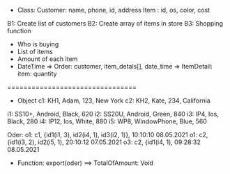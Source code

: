 + Class: 
Customer: name, phone, id, address
Item    : id, os, color, cost

B1: Create list of customers
B2: Create array of items in store
B3: Shopping function
+ Who is buying
+ List of items
+ Amount of each item
+ DateTime
=> Order: customer, item_detals[], date_time
=> ItemDetail: item: quantity

================================
+ Object
c1: KH1, Adam, 123, New York
c2: KH2, Kate, 234, California


i1: SS10+, Android, Black, 620
i2: SS20U, Android, Green, 840
i3: IP4,       Ios, Black, 280
i4: IP12,      Ios, White, 880
i5: WP8, WindowPhone, Blue, 560



Oder: 
o1: c1, {id1(i1, 3), id2(i4, 1), id3(i2, 1)}, 10:10:10 08.05.2021
o1: c2, {id1(i3, 2), id2(i5, 1), 20:10:12 07.05.2021
o3: c2, {id1(i4, 1), 09:28:32 08.05.2021

+ Function: export(oder) ==> TotalOfAmount: Void